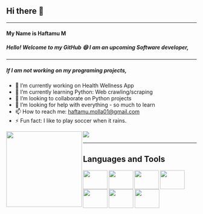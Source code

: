 ## Hi there 👋
-------------------------
#### My Name is Haftamu M
##### Hello! Welcome to my GitHub :smile: I am an upcoming Software developer, 
------------------------
##### If I am not working on my programing projects, 

- 🔭 I’m currently working on Health Wellness App
- 🌱 I’m currently learning Python: Web crawling/scraping 
- 👯 I’m looking to collaborate on Python projects
- 🤔 I’m looking for help with everything - so much to learn
- 📫 How to reach me: haftamu.molla01@gmail.com
- ⚡ Fun fact: I like to play soccer when it rains.
<img align="left" width="200" height="200" src="https://cdn.icon-icons.com/icons2/2070/PNG/512/soccer_player_icon_125840.png">

 <img src="https://github-readme-stats.vercel.app/api?username=HaftamuM&&show_icons=true&title_color=ffffff&icon_color=bb2acf&text_color=daf7dc&bg_color=151515">
 
 ---------------------------
 ## Languages and Tools
 <img align="left" width="65" height="50" src="https://cdn-icons-png.flaticon.com/512/888/888859.png">
 <img align="left" width="65" height="50" src="https://cdn-icons-png.flaticon.com/512/5968/5968242.png">
 <img align="left" width="65" height="50" src="https://cdn-icons-png.flaticon.com/512/5968/5968292.png">
 <img align="left" width="65" height="50" src="https://cdn-icons-png.flaticon.com/512/5968/5968672.png">
 <img align="bottom" width="65" height="50" src="https://cdn-icons-png.flaticon.com/512/919/919851.png">
<img align="bottom" width="65" height="50" src="https://cdn-icons-png.flaticon.com/512/919/919836.png">
<img align="left" width="65" height="50" src="https://www.opc-router.de/wp-content/uploads/2021/03/mongodb_thumbnail.png">


 

 


